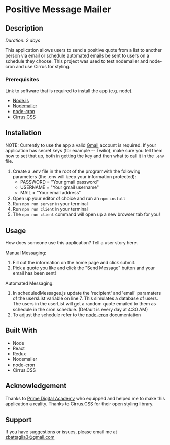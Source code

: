 # Positive Message Mailer

## Description

_Duration: 2 days_

This application allows users to send a positive quote from a list to another person via email or schedule automated emails be sent to users on a schedule they choose. This project was used to test nodemailer and node-cron and use Cirrus for styling.

### Prerequisites

Link to software that is required to install the app (e.g. node).

- [Node.js](https://nodejs.org/en/)
- [Nodemailer](https://nodemailer.com/about/)
- [node-cron](https://www.npmjs.com/package/node-cron)
- [Cirrus.CSS](https://spiderpig86.github.io/Cirrus/)

## Installation
NOTE: Currently to use the app a valid [Gmail](https://mail.google.com/mail/) account is required.
If your application has secret keys (for example --  Twilio), make sure you tell them how to set that up, both in getting the key and then what to call it in the `.env` file.

1. Create a .env file in the root of the programwith the following parameters (the .env will keep your information protected):
    - PASSWORD = "Your gmail password"
    - USERNAME = "Your gmail username"
    - MAIL = "Your email address"
3. Open up your editor of choice and run an `npm install`
4. Run `npm run server` in your terminal
5. Run `npm run client` in your terminal
6. The `npm run client` command will open up a new browser tab for you!

## Usage
How does someone use this application? Tell a user story here.

Manual Messaging:
1. Fill out the information on the home page and click submit.
2. Pick a quote you like and click the "Send Message" button and your email has been sent!

Automated Messaging:
1. In scheduledMessages.js update the 'recipient' and 'email' paramaters of the usersList variable on line 7. This simulates a database of users. The users in the userList will get a random quote emailed to them as schedule in the cron.schedule. (Default is every day at 4:30 AM) 
2. To adjust the schedule refer to the [node-cron](https://www.npmjs.com/package/node-cron) documentation


## Built With

- Node
- React
- Redux
- Nodemailer
- node-cron
- Cirrus.CSS

## Acknowledgement
Thanks to [Prime Digital Academy](www.primeacademy.io) who equipped and helped me to make this application a reality.
Thanks to Cirrus.CSS for their open styling library.

## Support
If you have suggestions or issues, please email me at [zbattaglia3@gmail.com](www.google.com)

